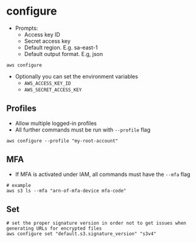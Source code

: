 # configure

- Prompts:
  - Access key ID
  - Secret access key
  - Default region. E.g. sa-east-1
  - Default output format. E.g, json

```shell
aws configure
```

- Optionally you can set the environment variables
  - `AWS_ACCESS_KEY_ID`
  - `AWS_SECRET_ACCESS_KEY`

## Profiles

- Allow multiple logged-in profiles
- All further commands must be run with `--profile` flag

```shell
aws configure --profile "my-root-account"
```

## MFA

- If MFA is activated under IAM, all commands must have the `--mfa` flag

```shell
# example
aws s3 ls --mfa "arn-of-mfa-device mfa-code"
```

## Set

```shell
# set the proper signature version in order not to get issues when generating URLs for encrypted files
aws configure set "default.s3.signature_version" "s3v4"
```
